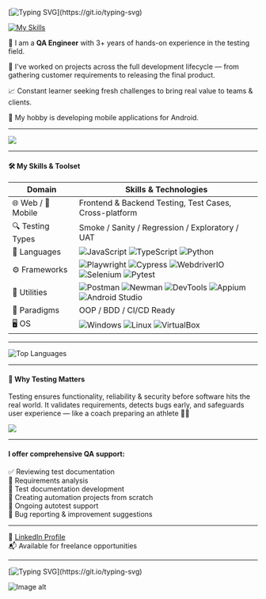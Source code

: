 [![Typing SVG](https://readme-typing-svg.demolab.com?font=Fira+Code&pause=1000&width=435&lines=Hey+%F0%9F%91%8B+Let%E2%80%99s+Build+Quality+Together!!)](https://git.io/typing-svg)


[![My Skills](https://skillicons.dev/icons?i=js,ts,py,ai,cypress,git,vscode,androidstudio,githubactions,mysql,jenkins,gherkin,docker,npm,postman,figma,discord,linux&perline=17)](https://skillicons.dev)


💼  I am a **QA Engineer** with 3+ years of hands-on experience in the testing field.

🚀  I've worked on projects across the full development lifecycle — from gathering customer requirements to releasing the final product.

📈  Constant learner seeking fresh challenges to bring real value to teams & clients.

📱  My hobby is developing mobile applications for Android.

---

![](https://github.com/SerhiiQAA/SerhiiQAA/blob/main/TestPlay.apng)

---

#### 🛠️ My Skills & Toolset

| Domain             | Skills & Technologies                                                                                         |
|--------------------|---------------------------------------------------------------------------------------------------------------|
| 🌐 Web / 📱 Mobile   | Frontend & Backend Testing, Test Cases, Cross-platform                                                       |
| 🔍 Testing Types     | Smoke / Sanity / Regression / Exploratory / UAT                                                               |
| 🧪 Languages         | ![JavaScript](https://img.shields.io/badge/-JavaScript-black?logo=javascript) ![TypeScript](https://img.shields.io/badge/-TypeScript-blue?logo=typescript) ![Python](https://img.shields.io/badge/-Python-yellow?logo=python) |
| ⚙️ Frameworks        | ![Playwright](https://img.shields.io/badge/-Playwright-2e2e2e?logo=playwright) ![Cypress](https://img.shields.io/badge/-Cypress-555555?logo=cypress) ![WebdriverIO](https://img.shields.io/badge/-WebdriverIO-red?logo=webdriverio) ![Selenium](https://img.shields.io/badge/-Selenium-green?logo=selenium) ![Pytest](https://img.shields.io/badge/-Pytest-black?logo=python) |
| 🧰 Utilities         | ![Postman](https://img.shields.io/badge/-Postman-orange?logo=postman) ![Newman](https://img.shields.io/badge/-Newman-lightgrey?logo=newman) ![DevTools](https://img.shields.io/badge/-DevTools-informational?logo=googlechrome) ![Appium](https://img.shields.io/badge/-Appium-753fc9?logo=appium) ![Android Studio](https://img.shields.io/badge/-Android%20Studio-green?logo=androidstudio) |
| 🔧 Paradigms         | OOP / BDD / CI/CD Ready                                                                                       |
| 🖥️ OS                | ![Windows](https://img.shields.io/badge/-Windows-blue?logo=windows) ![Linux](https://img.shields.io/badge/-Linux-black?logo=linux) ![VirtualBox](https://img.shields.io/badge/-VirtualBox-grey?logo=virtualbox) |


---

![Top Languages](https://github-readme-stats.vercel.app/api/top-langs/?username=SerhiiQAA&layout=compact&theme=radical)


---

#### 🧠 Why Testing Matters

Testing ensures functionality, reliability & security before software hits the real world. It validates requirements, detects bugs early, and safeguards user experience — like a coach preparing an athlete 🏋️‍♂️

![](https://github.com/SerhiiQAA/SerhiiQAA/blob/main/image_461d661da4.png)

---

#### I offer comprehensive QA support:

✅  Reviewing test documentation  
🧐  Requirements analysis  
🧾  Test documentation development  
🤖  Creating automation projects from scratch  
🔄  Ongoing autotest support  
🐞  Bug reporting & improvement suggestions

---

🔗 [LinkedIn Profile](https://www.linkedin.com/in/serhiiqaengineer/)  
📬 Available for freelance opportunities

---

[![Typing SVG](https://readme-typing-svg.demolab.com?font=Fira+Code&weight=500&size=22&pause=1000&width=435&lines=Let's+stay+in+touch!)](https://git.io/typing-svg)


![Image alt](https://github.com/SerhiiQAA/SerhiiQAA/blob/main/SpaceMan1.apng)
